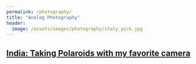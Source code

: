 ```yaml
---
permalink: /photography/
title: "Analog Photography"
header:
  image: /assets/images/photography/italy_pick.jpg
---
```



## <a href="/photography/polaroid_600SE/"> India: Taking Polaroids with my favorite camera</a>